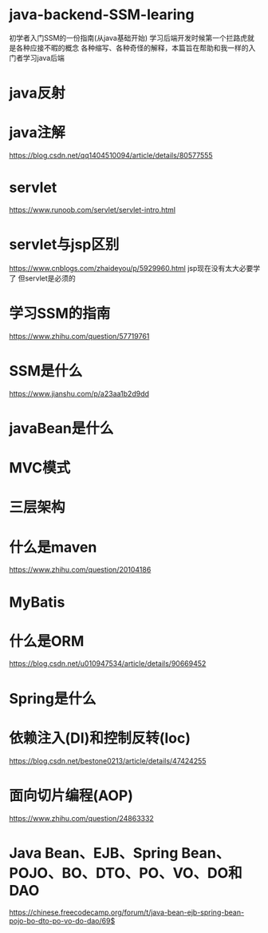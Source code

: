# java-backend-SSM-learing
初学者入门SSM的一份指南(从java基础开始)
学习后端开发时候第一个拦路虎就是各种应接不暇的概念 各种缩写、各种奇怪的解释，本篇旨在帮助和我一样的入门者学习java后端
# java反射
# java注解
https://blog.csdn.net/qq1404510094/article/details/80577555
# servlet
https://www.runoob.com/servlet/servlet-intro.html
# servlet与jsp区别
https://www.cnblogs.com/zhaideyou/p/5929960.html
jsp现在没有太大必要学了 但servlet是必须的
# 学习SSM的指南
https://www.zhihu.com/question/57719761
# SSM是什么
https://www.jianshu.com/p/a23aa1b2d9dd
# javaBean是什么
# MVC模式
# 三层架构
# 什么是maven
https://www.zhihu.com/question/20104186
# MyBatis
# 什么是ORM
https://blog.csdn.net/u010947534/article/details/90669452
# Spring是什么
# 依赖注入(DI)和控制反转(Ioc)
https://blog.csdn.net/bestone0213/article/details/47424255
# 面向切片编程(AOP)
https://www.zhihu.com/question/24863332

# Java Bean、EJB、Spring Bean、POJO、BO、DTO、PO、VO、DO和DAO
https://chinese.freecodecamp.org/forum/t/java-bean-ejb-spring-bean-pojo-bo-dto-po-vo-do-dao/69$


